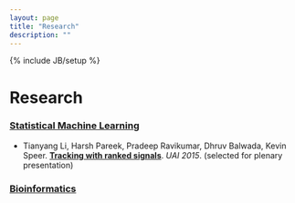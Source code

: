```yaml
---
layout: page
title: "Research"
description: ""
---
```

{% include JB/setup %}

# Research

### [Statistical Machine Learning](./)

* Tianyang Li, Harsh Pareek, Pradeep Ravikumar, Dhruv Balwada, Kevin Speer. **[Tracking with ranked signals](http://li-tianyang.com/research/papers/uai-2015-tracking.pdf)**. *UAI 2015*. (selected for plenary presentation)

### [Bioinformatics](./bioinformatics/)

